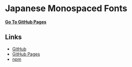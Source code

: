 # Japanese Monospaced Fonts

__[Go To GitHub Pages](https://neos21.github.io/japanese-monospaced-fonts/)__

## Links

- [GitHub](https://github.com/Neos21/japanese-monospaced-fonts)
- [GitHub Pages](https://neos21.github.io/japanese-monospaced-fonts/)
- [npm](https://www.npmjs.com/~japanese-monospaced-fonts)
